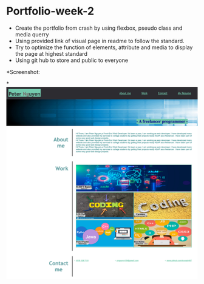 # Portfolio-week-2
* Create the portfolio from crash by using flexbox, pseudo class and media querry 
* Using provided link of visual page in readme to follow the standard.
* Try to optimize the function of elements, attribute and media to display the page at highest standard
* Using git hub to store and public to everyone

*Screenshot:

*![Screenshot](Image-challenge-2.png)

